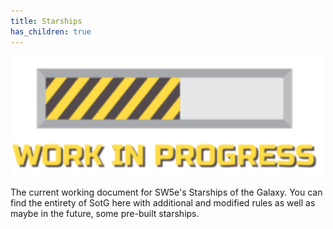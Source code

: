 ```yaml
---
title: Starships
has_children: true
---
```


<img src='../Images/workinprogress.png' style='width:500px;'>

The current working document for SW5e's Starships of the Galaxy. You can find the entirety of SotG here with additional and modified rules as well as maybe in the future, some pre-built starships.